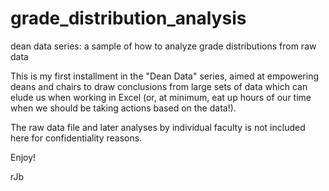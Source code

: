 # grade_distribution_analysis
dean data series: a sample of how to analyze grade distributions from raw data

This is my first installment in the "Dean Data" series, aimed at empowering deans and chairs to draw conclusions from large sets of data which can elude us when working in Excel (or, at minimum, eat up hours of our time when we should be taking actions based on the data!).

The raw data file and later analyses by individual faculty is not included here for confidentiality reasons.

Enjoy!

rJb
